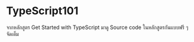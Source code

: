 # TypeScript101
จากหลักสูตร Get Started with TypeScript มาดู Source code ในหลักสูตรกันแบบฟรี ๆ จัดเต็ม
